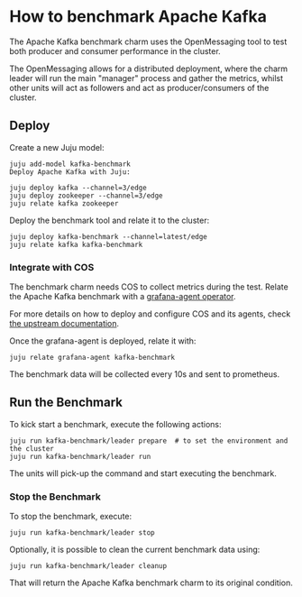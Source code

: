 # How to benchmark Apache Kafka
The Apache Kafka benchmark charm uses the OpenMessaging tool to test both producer and consumer performance in the cluster.

The OpenMessaging allows for a distributed deployment, where the charm leader will run the main "manager" process and gather the metrics, whilst other units will act as followers and act as producer/consumers of the cluster.

## Deploy
Create a new Juju model:
```
juju add-model kafka-benchmark
Deploy Apache Kafka with Juju:

juju deploy kafka --channel=3/edge
juju deploy zookeeper --channel=3/edge
juju relate kafka zookeeper
```
Deploy the benchmark tool and relate it to the cluster:
```
juju deploy kafka-benchmark --channel=latest/edge
juju relate kafka kafka-benchmark
```

### Integrate with COS
The benchmark charm needs COS to collect metrics during the test. Relate the Apache Kafka benchmark with a [grafana-agent operator](https://charmhub.io/grafana-agent).

For more details on how to deploy and configure COS and its agents, check [the upstream documentation](https://canonical.com/data/docs/kafka/iaas/h-enable-monitoring).

Once the grafana-agent is deployed, relate it with:
```
juju relate grafana-agent kafka-benchmark
```
The benchmark data will be collected every 10s and sent to prometheus.

## Run the Benchmark
To kick start a benchmark, execute the following actions:
```
juju run kafka-benchmark/leader prepare  # to set the environment and the cluster
juju run kafka-benchmark/leader run
```

The units will pick-up the command and start executing the benchmark.

### Stop the Benchmark
To stop the benchmark, execute:
```
juju run kafka-benchmark/leader stop
```
Optionally, it is possible to clean the current benchmark data using:
```
juju run kafka-benchmark/leader cleanup
```
That will return the Apache Kafka benchmark charm to its original condition.
